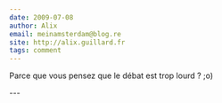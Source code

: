 ```yaml
---
date: 2009-07-08
author: Alix
email: meinamsterdam@blog.re
site: http://alix.guillard.fr
tags: comment
---
```


<p>Parce que vous pensez que le débat est trop lourd ? ;o)</p>
---